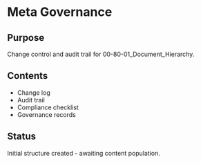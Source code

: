 # Meta Governance

## Purpose
Change control and audit trail for 00-80-01_Document_Hierarchy.

## Contents
- Change log
- Audit trail
- Compliance checklist
- Governance records

## Status
Initial structure created - awaiting content population.
